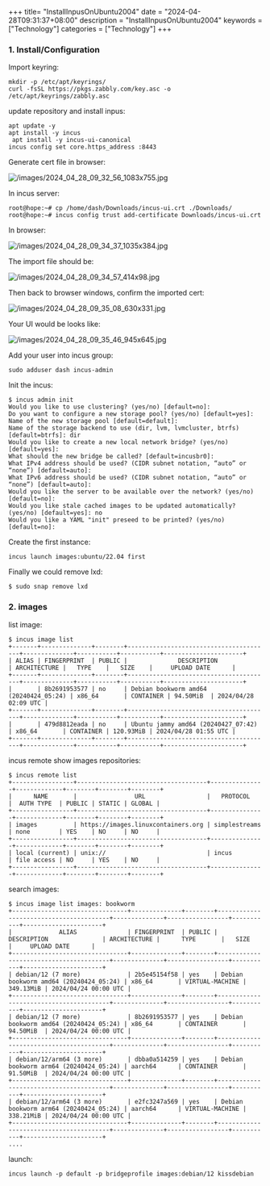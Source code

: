 +++
title= "InstallInpusOnUbuntu2004"
date = "2024-04-28T09:31:37+08:00"
description = "InstallInpusOnUbuntu2004"
keywords = ["Technology"]
categories = ["Technology"]
+++
### 1. Install/Configuration
Import keyring:     

```
mkdir -p /etc/apt/keyrings/
curl -fsSL https://pkgs.zabbly.com/key.asc -o /etc/apt/keyrings/zabbly.asc
```
update repository and install inpus:     

```
apt update -y
apt install -y incus
 apt install -y incus-ui-canonical
incus config set core.https_address :8443
```
Generate cert file in browser:     

![/images/2024_04_28_09_32_56_1083x755.jpg](/images/2024_04_28_09_32_56_1083x755.jpg)

In incus server:     

```
root@hope:~# cp /home/dash/Downloads/incus-ui.crt ./Downloads/
root@hope:~# incus config trust add-certificate Downloads/incus-ui.crt
```

In browser:    

![/images/2024_04_28_09_34_37_1035x384.jpg](/images/2024_04_28_09_34_37_1035x384.jpg)

The import file should be:    

![/images/2024_04_28_09_34_57_414x98.jpg](/images/2024_04_28_09_34_57_414x98.jpg)

Then back to browser windows, confirm the imported cert:   

![/images/2024_04_28_09_35_08_630x331.jpg](/images/2024_04_28_09_35_08_630x331.jpg)

Your UI would be looks like:    

![/images/2024_04_28_09_35_46_945x645.jpg](/images/2024_04_28_09_35_46_945x645.jpg)

Add your user into incus group:    

```
sudo adduser dash incus-admin
```
Init the incus:      

```
$ incus admin init
Would you like to use clustering? (yes/no) [default=no]: 
Do you want to configure a new storage pool? (yes/no) [default=yes]: 
Name of the new storage pool [default=default]: 
Name of the storage backend to use (dir, lvm, lvmcluster, btrfs) [default=btrfs]: dir
Would you like to create a new local network bridge? (yes/no) [default=yes]: 
What should the new bridge be called? [default=incusbr0]: 
What IPv4 address should be used? (CIDR subnet notation, “auto” or “none”) [default=auto]: 
What IPv6 address should be used? (CIDR subnet notation, “auto” or “none”) [default=auto]: 
Would you like the server to be available over the network? (yes/no) [default=no]: 
Would you like stale cached images to be updated automatically? (yes/no) [default=yes]: no
Would you like a YAML "init" preseed to be printed? (yes/no) [default=no]: 
```
Create the first instance:      

```
incus launch images:ubuntu/22.04 first
```
Finally we could remove lxd:     

```
$ sudo snap remove lxd
```

### 2. images
list image:   

```
$ incus image list
+-------+--------------+--------+----------------------------------------+--------------+-----------+-----------+----------------------+
| ALIAS | FINGERPRINT  | PUBLIC |              DESCRIPTION               | ARCHITECTURE |   TYPE    |   SIZE    |     UPLOAD DATE      |
+-------+--------------+--------+----------------------------------------+--------------+-----------+-----------+----------------------+
|       | 8b2691953577 | no     | Debian bookworm amd64 (20240424_05:24) | x86_64       | CONTAINER | 94.50MiB  | 2024/04/28 02:09 UTC |
+-------+--------------+--------+----------------------------------------+--------------+-----------+-----------+----------------------+
|       | 479d8812eada | no     | Ubuntu jammy amd64 (20240427_07:42)    | x86_64       | CONTAINER | 120.93MiB | 2024/04/28 01:55 UTC |
+-------+--------------+--------+----------------------------------------+--------------+-----------+-----------+----------------------+

```

incus remote show images repositories:   

```
$ incus remote list
+-----------------+------------------------------------+---------------+-------------+--------+--------+--------+
|      NAME       |                URL                 |   PROTOCOL    |  AUTH TYPE  | PUBLIC | STATIC | GLOBAL |
+-----------------+------------------------------------+---------------+-------------+--------+--------+--------+
| images          | https://images.linuxcontainers.org | simplestreams | none        | YES    | NO     | NO     |
+-----------------+------------------------------------+---------------+-------------+--------+--------+--------+
| local (current) | unix://                            | incus         | file access | NO     | YES    | NO     |
+-----------------+------------------------------------+---------------+-------------+--------+--------+--------+

```

search images:   

```
$ incus image list images: bookworm
+--------------------------------+--------------+--------+----------------------------------------+--------------+-----------------+-----------+----------------------+
|             ALIAS              | FINGERPRINT  | PUBLIC |              DESCRIPTION               | ARCHITECTURE |      TYPE       |   SIZE    |     UPLOAD DATE      |
+--------------------------------+--------------+--------+----------------------------------------+--------------+-----------------+-----------+----------------------+
| debian/12 (7 more)             | 2b5e45154f58 | yes    | Debian bookworm amd64 (20240424_05:24) | x86_64       | VIRTUAL-MACHINE | 349.13MiB | 2024/04/24 00:00 UTC |
+--------------------------------+--------------+--------+----------------------------------------+--------------+-----------------+-----------+----------------------+
| debian/12 (7 more)             | 8b2691953577 | yes    | Debian bookworm amd64 (20240424_05:24) | x86_64       | CONTAINER       | 94.50MiB  | 2024/04/24 00:00 UTC |
+--------------------------------+--------------+--------+----------------------------------------+--------------+-----------------+-----------+----------------------+
| debian/12/arm64 (3 more)       | dbba0a514259 | yes    | Debian bookworm arm64 (20240424_05:24) | aarch64      | CONTAINER       | 91.50MiB  | 2024/04/24 00:00 UTC |
+--------------------------------+--------------+--------+----------------------------------------+--------------+-----------------+-----------+----------------------+
| debian/12/arm64 (3 more)       | e2fc3247a569 | yes    | Debian bookworm arm64 (20240424_05:24) | aarch64      | VIRTUAL-MACHINE | 338.21MiB | 2024/04/24 00:00 UTC |
+--------------------------------+--------------+--------+----------------------------------------+--------------+-----------------+-----------+----------------------+
....
```

launch:     

```
incus launch -p default -p bridgeprofile images:debian/12 kissdebian
```
